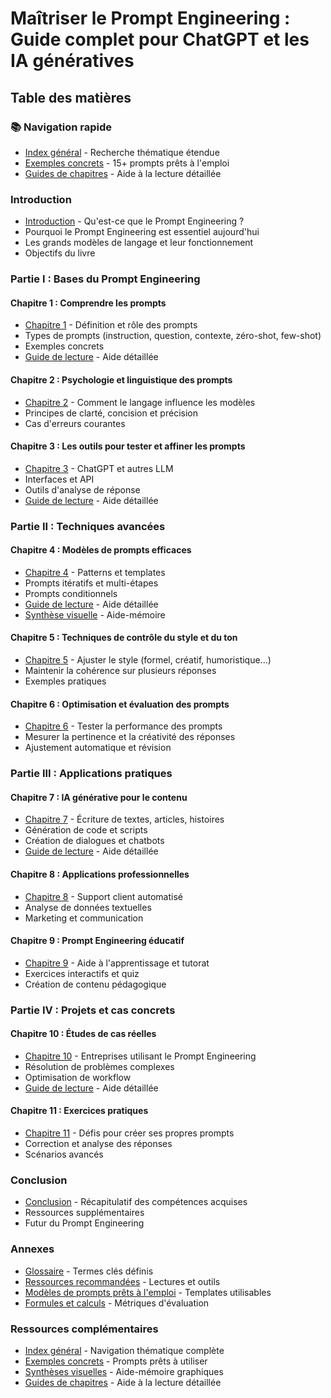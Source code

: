# Maîtriser le Prompt Engineering : Guide complet pour ChatGPT et les IA génératives

## Table des matières

### 📚 Navigation rapide
- [Index général](https://github.com/michaelgermini/Maitriser-le-Prompt-Engineering/blob/main/Index_general.md) - Recherche thématique étendue
- [Exemples concrets](https://github.com/michaelgermini/Maitriser-le-Prompt-Engineering/blob/main/Exemples_Prompts_Concrets.md) - 15+ prompts prêts à l'emploi
- [Guides de chapitres](https://github.com/michaelgermini/Maitriser-le-Prompt-Engineering/tree/main/Guides_Chapitres) - Aide à la lecture détaillée

### Introduction
- [Introduction](https://github.com/michaelgermini/Maitriser-le-Prompt-Engineering/blob/main/Introduction/Introduction.md) - Qu'est-ce que le Prompt Engineering ?
- Pourquoi le Prompt Engineering est essentiel aujourd'hui
- Les grands modèles de langage et leur fonctionnement
- Objectifs du livre

### Partie I : Bases du Prompt Engineering

#### Chapitre 1 : Comprendre les prompts
- [Chapitre 1](https://github.com/michaelgermini/Maitriser-le-Prompt-Engineering/blob/main/Partie_I_Bases/Chapitre_1_Comprendre_les_prompts.md) - Définition et rôle des prompts
- Types de prompts (instruction, question, contexte, zéro-shot, few-shot)
- Exemples concrets
- [Guide de lecture](https://github.com/michaelgermini/Maitriser-le-Prompt-Engineering/blob/main/Guides_Chapitres/Guide_Chapitre_1.md) - Aide détaillée

#### Chapitre 2 : Psychologie et linguistique des prompts
- [Chapitre 2](https://github.com/michaelgermini/Maitriser-le-Prompt-Engineering/blob/main/Partie_I_Bases/Chapitre_2_Psychologie_linguistique.md) - Comment le langage influence les modèles
- Principes de clarté, concision et précision
- Cas d'erreurs courantes

#### Chapitre 3 : Les outils pour tester et affiner les prompts
- [Chapitre 3](https://github.com/michaelgermini/Maitriser-le-Prompt-Engineering/blob/main/Partie_I_Bases/Chapitre_3_Outils_affinage.md) - ChatGPT et autres LLM
- Interfaces et API
- Outils d'analyse de réponse
- [Guide de lecture](https://github.com/michaelgermini/Maitriser-le-Prompt-Engineering/blob/main/Guides_Chapitres/Guide_Chapitre_3.md) - Aide détaillée

### Partie II : Techniques avancées

#### Chapitre 4 : Modèles de prompts efficaces
- [Chapitre 4](https://github.com/michaelgermini/Maitriser-le-Prompt-Engineering/blob/main/Partie_II_Techniques/Chapitre_4_Modeles_efficaces.md) - Patterns et templates
- Prompts itératifs et multi-étapes
- Prompts conditionnels
- [Guide de lecture](https://github.com/michaelgermini/Maitriser-le-Prompt-Engineering/blob/main/Guides_Chapitres/Guide_Chapitre_4.md) - Aide détaillée
- [Synthèse visuelle](https://github.com/michaelgermini/Maitriser-le-Prompt-Engineering/blob/main/Syntheses_Visuelles/Ch4_Patterns.md) - Aide-mémoire

#### Chapitre 5 : Techniques de contrôle du style et du ton
- [Chapitre 5](https://github.com/michaelgermini/Maitriser-le-Prompt-Engineering/blob/main/Partie_II_Techniques/Chapitre_5_Controle_style_ton.md) - Ajuster le style (formel, créatif, humoristique...)
- Maintenir la cohérence sur plusieurs réponses
- Exemples pratiques

#### Chapitre 6 : Optimisation et évaluation des prompts
- [Chapitre 6](https://github.com/michaelgermini/Maitriser-le-Prompt-Engineering/blob/main/Partie_II_Techniques/Chapitre_6_Optimisation_evaluation.md) - Tester la performance des prompts
- Mesurer la pertinence et la créativité des réponses
- Ajustement automatique et révision

### Partie III : Applications pratiques

#### Chapitre 7 : IA générative pour le contenu
- [Chapitre 7](https://github.com/michaelgermini/Maitriser-le-Prompt-Engineering/blob/main/Partie_III_Applications/Chapitre_7_IA_contenu.md) - Écriture de textes, articles, histoires
- Génération de code et scripts
- Création de dialogues et chatbots
- [Guide de lecture](https://github.com/michaelgermini/Maitriser-le-Prompt-Engineering/blob/main/Guides_Chapitres/Guide_Chapitre_7.md) - Aide détaillée

#### Chapitre 8 : Applications professionnelles
- [Chapitre 8](https://github.com/michaelgermini/Maitriser-le-Prompt-Engineering/blob/main/Partie_III_Applications/Chapitre_8_Applications_professionnelles.md) - Support client automatisé
- Analyse de données textuelles
- Marketing et communication

#### Chapitre 9 : Prompt Engineering éducatif
- [Chapitre 9](https://github.com/michaelgermini/Maitriser-le-Prompt-Engineering/blob/main/Partie_III_Applications/Chapitre_9_Prompt_Education.md) - Aide à l'apprentissage et tutorat
- Exercices interactifs et quiz
- Création de contenu pédagogique

### Partie IV : Projets et cas concrets

#### Chapitre 10 : Études de cas réelles
- [Chapitre 10](https://github.com/michaelgermini/Maitriser-le-Prompt-Engineering/blob/main/Partie_IV_Projets/Chapitre_10_Etudes_cas.md) - Entreprises utilisant le Prompt Engineering
- Résolution de problèmes complexes
- Optimisation de workflow
- [Guide de lecture](https://github.com/michaelgermini/Maitriser-le-Prompt-Engineering/blob/main/Guides_Chapitres/Guide_Chapitre_10.md) - Aide détaillée

#### Chapitre 11 : Exercices pratiques
- [Chapitre 11](https://github.com/michaelgermini/Maitriser-le-Prompt-Engineering/blob/main/Partie_IV_Projets/Chapitre_11_Exercices_pratiques.md) - Défis pour créer ses propres prompts
- Correction et analyse des réponses
- Scénarios avancés

### Conclusion
- [Conclusion](https://github.com/michaelgermini/Maitriser-le-Prompt-Engineering/blob/main/Conclusion/Conclusion.md) - Récapitulatif des compétences acquises
- Ressources supplémentaires
- Futur du Prompt Engineering

### Annexes
- [Glossaire](https://github.com/michaelgermini/Maitriser-le-Prompt-Engineering/blob/main/Annexes/Glossaire.md) - Termes clés définis
- [Ressources recommandées](https://github.com/michaelgermini/Maitriser-le-Prompt-Engineering/blob/main/Annexes/Ressources_recommandees.md) - Lectures et outils
- [Modèles de prompts prêts à l'emploi](https://github.com/michaelgermini/Maitriser-le-Prompt-Engineering/blob/main/Annexes/Modeles_prompts_prets.md) - Templates utilisables
- [Formules et calculs](https://github.com/michaelgermini/Maitriser-le-Prompt-Engineering/blob/main/Annexes/Formules_calculs.md) - Métriques d'évaluation

### Ressources complémentaires
- [Index général](https://github.com/michaelgermini/Maitriser-le-Prompt-Engineering/blob/main/Index_general.md) - Navigation thématique complète
- [Exemples concrets](https://github.com/michaelgermini/Maitriser-le-Prompt-Engineering/blob/main/Exemples_Prompts_Concrets.md) - Prompts prêts à utiliser
- [Synthèses visuelles](https://github.com/michaelgermini/Maitriser-le-Prompt-Engineering/tree/main/Syntheses_Visuelles) - Aide-mémoire graphiques
- [Guides de chapitres](https://github.com/michaelgermini/Maitriser-le-Prompt-Engineering/tree/main/Guides_Chapitres) - Aide à la lecture détaillée
